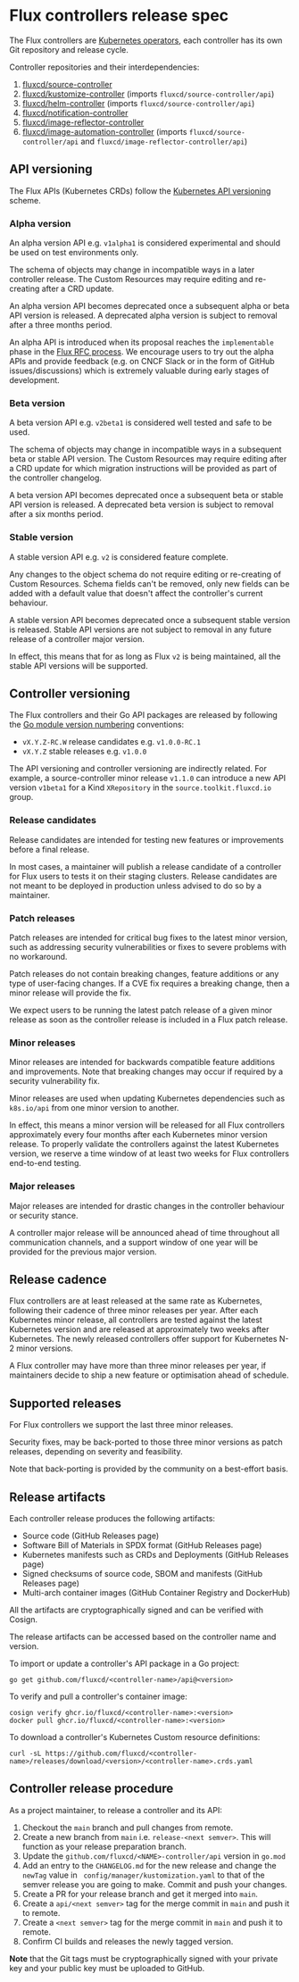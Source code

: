 # Flux controllers release spec

The Flux controllers are 
[Kubernetes operators](https://kubernetes.io/docs/concepts/extend-kubernetes/operator/),
each controller has its own Git repository and release cycle.

Controller repositories and their interdependencies:

1. [fluxcd/source-controller](https://github.com/fluxcd/source-controller)
2. [fluxcd/kustomize-controller](https://github.com/fluxcd/kustomize-controller) (imports `fluxcd/source-controller/api`)
3. [fluxcd/helm-controller](https://github.com/fluxcd/helm-controller) (imports `fluxcd/source-controller/api`)
4. [fluxcd/notification-controller](https://github.com/fluxcd/notification-controller)
5. [fluxcd/image-reflector-controller](https://github.com/fluxcd/image-reflector-controller)
6. [fluxcd/image-automation-controller](https://github.com/fluxcd/image-automation-controller) (imports `fluxcd/source-controller/api` and `fluxcd/image-reflector-controller/api`)

## API versioning 

The Flux APIs (Kubernetes CRDs) follow the
[Kubernetes API versioning](https://kubernetes.io/docs/reference/using-api/#api-versioning) scheme.

### Alpha version

An alpha version API e.g. `v1alpha1` is considered experimental and should be used on
test environments only.

The schema of objects may change in incompatible ways in a later controller release.
The Custom Resources may require editing and re-creating after a CRD update.

An alpha version API becomes deprecated once a subsequent alpha or beta API version is released.
A deprecated alpha version is subject to removal after a three months period.

An alpha API is introduced when its proposal reaches the  `implementable` phase in the
[Flux RFC process](https://github.com/fluxcd/flux2/tree/main/rfcs).
We encourage users to try out the alpha APIs and provide feedback
(e.g. on CNCF Slack or in the form of GitHub issues/discussions)
which is extremely valuable during early stages of development.

### Beta version

A beta version API e.g. `v2beta1` is considered well tested and safe to be used.

The schema of objects may change in incompatible ways in a subsequent beta or stable API version.
The Custom Resources may require editing after a CRD update for which migration instructions will be
provided as part of the controller changelog.

A beta version API becomes deprecated once a subsequent beta or stable API version is released. 
A deprecated beta version is subject to removal after a six months period.

### Stable version

A stable version API e.g. `v2` is considered feature complete.

Any changes to the object schema do not require editing or re-creating of Custom Resources.
Schema fields can't be removed, only new fields can be added with a default value that
doesn't affect the controller's current behaviour.

A stable version API becomes deprecated once a subsequent stable version is released.
Stable API versions are not subject to removal in any future release of a controller major version.

In effect, this means that for as long as Flux `v2` is being maintained, all the stable API versions 
will be supported.

## Controller versioning

The Flux controllers and their Go API packages are released by following the
[Go module version numbering](https://go.dev/doc/modules/version-numbers) conventions:

- `vX.Y.Z-RC.W` release candidates e.g. `v1.0.0-RC.1`
- `vX.Y.Z` stable releases e.g. `v1.0.0`

The API versioning and controller versioning are indirectly related. For example,
a source-controller minor release `v1.1.0` can introduce a new API version
`v1beta1` for a Kind `XRepository` in the `source.toolkit.fluxcd.io` group.

### Release candidates

Release candidates are intended for testing new features or improvements before a final release.

In most cases, a maintainer will publish a release candidate of a controller for Flux users
to tests it on their staging clusters. Release candidates are not meant to be deployed in production
unless advised to do so by a maintainer.

### Patch releases

Patch releases are intended for critical bug fixes to the latest minor version, such as addressing security
vulnerabilities or fixes to severe problems with no workaround.

Patch releases do not contain breaking changes, feature additions or any type of user-facing changes.
If a CVE fix requires a breaking change, then a minor release will provide the fix.

We expect users to be running the latest patch release of a given minor release as soon as the
controller release is included in a Flux patch release.

### Minor releases

Minor releases are intended for backwards compatible feature additions and improvements.
Note that breaking changes may occur if required by a security vulnerability fix.

Minor releases are used when updating Kubernetes dependencies such as `k8s.io/api` from one minor version to another.

In effect, this means a minor version will be released for all Flux controllers approximately every four months
after each Kubernetes minor version release. To properly validate the controllers against the latest Kubernetes version,
we reserve a time window of at least two weeks for Flux controllers end-to-end testing. 

### Major releases

Major releases are intended for drastic changes in the controller behaviour or security stance.

A controller major release will be announced ahead of time throughout all communication channels,
and a support window of one year will be provided for the previous major version.

## Release cadence

Flux controllers are at least released at the same rate as Kubernetes, following their cadence of three
minor releases per year. After each Kubernetes minor release, all controllers are tested against the latest
Kubernetes version and are released at approximately two weeks after Kubernetes.
The newly released controllers offer support for Kubernetes N-2 minor versions.

A Flux controller may have more than three minor releases per year, if maintainers decide to ship a 
new feature or optimisation ahead of schedule.

## Supported releases

For Flux controllers we support the last three minor releases.

Security fixes, may be back-ported to those three minor versions as patch releases,
depending on severity and feasibility.

Note that back-porting is provided by the community on a best-effort basis.

## Release artifacts

Each controller release produces the following artifacts:

- Source code (GitHub Releases page)
- Software Bill of Materials in SPDX format (GitHub Releases page)
- Kubernetes manifests such as CRDs and Deployments (GitHub Releases page)
- Signed checksums of source code, SBOM and manifests (GitHub Releases page)
- Multi-arch container images (GitHub Container Registry and DockerHub)

All the artifacts are cryptographically signed and can be verified with Cosign.

The release artifacts can be accessed based on the controller name and version.

To import or update a controller's API package in a Go project:

```shell
go get github.com/fluxcd/<controller-name>/api@<version>
```

To verify and pull a controller's container image:

```shell
cosign verify ghcr.io/fluxcd/<controller-name>:<version>
docker pull ghcr.io/fluxcd/<controller-name>:<version>
```

To download a controller's Kubernetes Custom resource definitions:

```shell
curl -sL https://github.com/fluxcd/<controller-name>/releases/download/<version>/<controller-name>.crds.yaml
```

## Controller release procedure

As a project maintainer, to release a controller and its API:

1. Checkout the `main` branch and pull changes from remote.
2. Create a new branch from `main` i.e. `release-<next semver>`. This
   will function as your release preparation branch.
3. Update the `github.com/fluxcd/<NAME>-controller/api` version in `go.mod`
4. Add an entry to the `CHANGELOG.md` for the new release and change the
   `newTag` value in ` config/manager/kustomization.yaml` to that of the
   semver release you are going to make. Commit and push your changes.
5. Create a PR for your release branch and get it merged into `main`.
6. Create a `api/<next semver>` tag for the merge commit in `main` and push it to remote.
7. Create a `<next semver>` tag for the merge commit in `main` and push it to remote.
8. Confirm CI builds and releases the newly tagged version.

**Note** that the Git tags must be cryptographically signed with your private key
and your public key must be uploaded to GitHub.
